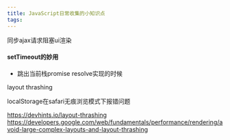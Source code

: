 ```yaml
---
title: JavaScript日常收集的小知识点
tags:
---
```



同步ajax请求阻塞ui渲染
#### setTimeout的妙用
+ 跳出当前栈promise resolve实现的时候


layout thrashing




localStorage在safari无痕浏览模式下报错问题



https://devhints.io/layout-thrashing
https://developers.google.com/web/fundamentals/performance/rendering/avoid-large-complex-layouts-and-layout-thrashing